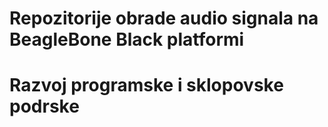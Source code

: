 # Repozitorije obrade audio signala na BeagleBone Black platformi
# Razvoj programske i sklopovske podrske
